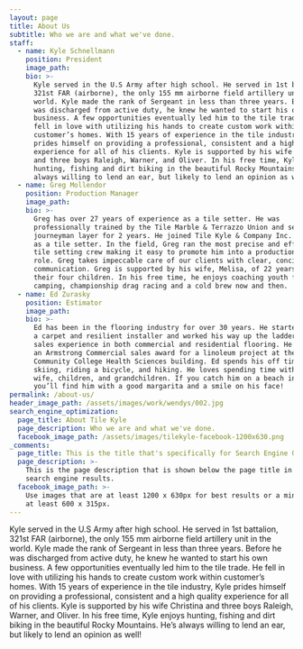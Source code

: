```yaml
---
layout: page
title: About Us
subtitle: Who we are and what we've done.
staff:
  - name: Kyle Schnellmann
    position: President
    image_path:
    bio: >-
      Kyle served in the U.S Army after high school. He served in 1st battalion,
      321st FAR (airborne), the only 155 mm airborne field artillery unit in the
      world. Kyle made the rank of Sergeant in less than three years. Before he
      was discharged from active duty, he knew he wanted to start his own
      business. A few opportunities eventually led him to the tile trade. He
      fell in love with utilizing his hands to create custom work within
      customer’s homes. With 15 years of experience in the tile industry, Kyle
      prides himself on providing a professional, consistent and a high quality
      experience for all of his clients. Kyle is supported by his wife Christina
      and three boys Raleigh, Warner, and Oliver. In his free time, Kyle enjoys
      hunting, fishing and dirt biking in the beautiful Rocky Mountains. He’s
      always willing to lend an ear, but likely to lend an opinion as well!
  - name: Greg Mollendor
    position: Production Manager
    image_path:
    bio: >-
      Greg has over 27 years of experience as a tile setter. He was
      professionally trained by the Tile Marble & Terrazzo Union and served as a
      journeyman layer for 2 years. He joined Tile Kyle & Company Inc. in 2008
      as a tile setter. In the field, Greg ran the most precise and efficient
      tile setting crew making it easy to promote him into a production manager
      role. Greg takes impeccable care of our clients with clear, concise
      communication. Greg is supported by his wife, Melisa, of 22 years and
      their four children. In his free time, he enjoys coaching youth football,
      camping, championship drag racing and a cold brew now and then.
  - name: Ed Zurasky
    position: Estimator
    image_path:
    bio: >-
      Ed has been in the flooring industry for over 30 years. He started out as
      a carpet and resilient installer and worked his way up the ladder. He has
      sales experience in both commercial and residential flooring. He received
      an Armstrong Commercial sales award for a linoleum project at the Aims
      Community College Health Sciences building. Ed spends his off time snow
      skiing, riding a bicycle, and hiking. He loves spending time with his
      wife, children, and grandchildren. If you catch him on a beach in Mexico,
      you’ll find him with a good margarita and a smile on his face!
permalink: /about-us/
header_image_path: /assets/images/work/wendys/002.jpg
search_engine_optimization:
  page_title: About Tile Kyle
  page_description: Who we are and what we've done.
  facebook_image_path: /assets/images/tilekyle-facebook-1200x630.png
_comments:
  page_title: This is the title that's specifically for Search Engine Optimization.
  page_description: >-
    This is the page description that is shown below the page title in the
    search engine results.
  facebook_image_path: >-
    Use images that are at least 1200 x 630px for best results or a minimum of
    at least 600 x 315px.
---
```


Kyle served in the U.S Army after high school. He served in 1st battalion, 321st FAR (airborne), the only 155 mm airborne field artillery unit in the world. Kyle made the rank of Sergeant in less than three years. Before he was discharged from active duty, he knew he wanted to start his own business. A few opportunities eventually led him to the tile trade. He fell in love with utilizing his hands to create custom work within customer’s homes. With 15 years of experience in the tile industry, Kyle prides himself on providing a professional, consistent and a high quality experience for all of his clients. Kyle is supported by his wife Christina and three boys Raleigh, Warner, and Oliver. In his free time, Kyle enjoys hunting, fishing and dirt biking in the beautiful Rocky Mountains. He’s always willing to lend an ear, but likely to lend an opinion as well\!